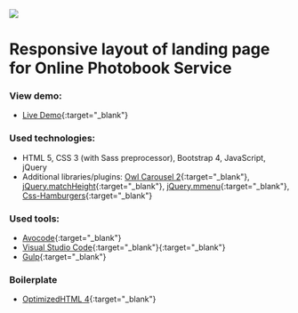 <a target="_blank" href="https://opensource.org/licenses/MIT" title="License: MIT">
  <img src="https://img.shields.io/badge/License-MIT-blue.svg">
</a>

# Responsive layout of landing page for Online Photobook Service

### View demo:

- [Live Demo](https://vitfl.github.io/photobook_landing-page/){:target="_blank"}

### Used technologies:

- HTML 5, CSS 3 (with Sass preprocessor), Bootstrap 4, JavaScript, jQuery
- Additional libraries/plugins: [Owl Carousel 2](https://owlcarousel2.github.io/OwlCarousel2/){:target="_blank"},
  [jQuery.matchHeight](https://github.com/liabru/jquery-match-height){:target="_blank"}, [jQuery.mmenu](https://github.com/FrDH/jQuery.mmenu){:target="_blank"}, [Css-Hamburgers](https://jonsuh.com/hamburgers/){:target="_blank"}

### Used tools:

- [Avocode](https://avocode.com/){:target="_blank"}
- [Visual Studio Code](https://code.visualstudio.com/){:target="_blank"}{:target="_blank"}
- [Gulp](https://gulpjs.com/){:target="_blank"}

### Boilerplate

- [OptimizedHTML 4](https://github.com/agragregra/OptimizedHTML-4){:target="_blank"}
